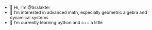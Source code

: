 - 👋 Hi, I’m @Ssslakter
- 👀 I’m interested in advanced math, especially geometric algebra and dynamical systems 
- 🌱 I’m currently learning python and c++ a little 


<!---
Ssslakter/Ssslakter is a ✨ special ✨ repository because its `README.md` (this file) appears on your GitHub profile.
You can click the Preview link to take a look at your changes.
--->
